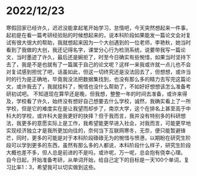 # 2022/12/23
寒假回家已经许久，迟迟没能拿起笔开始学习，怠惰吧，今天突然想起来一件事，起初是在看一篇考研经验贴的时候想起来的，说本科阶段如果能发一篇论文会对复试有很大很大的帮助，我就想起来因为一个大创遇到的一位老师，李艳秋，她当时看到了我做的大创，我还记得名字，课堂分心行为检测系统，说要带我写一篇论文，当时墨迹了许久，最后还是婉拒了，时至今日确实有些惋惜，如果当时坚持下去了，我是不是也就有了一篇属于自己的论文呢？这样一来我或许就一点儿也不会对复试感到担忧了吧，话虽如此，但这一切终究还是没法回去了，但想想，或许当时的行为是正确地，毕竟我没法把数据集找到，也没有那么多的精力去写完这篇论文，或许我去了，我就挂科了，惋惜也没什么帮助了，不如好好想想该怎么准备考研初试吧。
不知道现在算早还是晚，但我想，整整一年的时间去准备，或许来得及，学校看了许久，始终没有想好自己想要去什么学校，诚然，我确实看上了一所学校，但是它的难度实在是让我望而却步了，南京大学，这个在排名上甚至高于中科大的学校，或许科大是我更好的抉择？但于我而言，我并没有特别多的科研想法，我更多的意愿实际上是工作，我希望能更早进入社会，对我而言，可能更早地实现经济独立才是我所更加向往的，奈何当下互联网寒冬，无奈，便只能暂避锋芒，同时，更多的可能是对于本科阶段碌碌无为的惋惜与愤懑，以期盼在研究生阶段可以学到更多的东西，虽然有那么多的人都说，本科阶段什么样子，研究生阶段大概也差不多，但人总是前进的不是吗，或许呢，万一呢，总会抱有侥幸心理。
自今日起，开始准备考研，从单词开始，给自己定下的目标是一天100个单词，复习比率1：3，希望我可以切实做到这些。